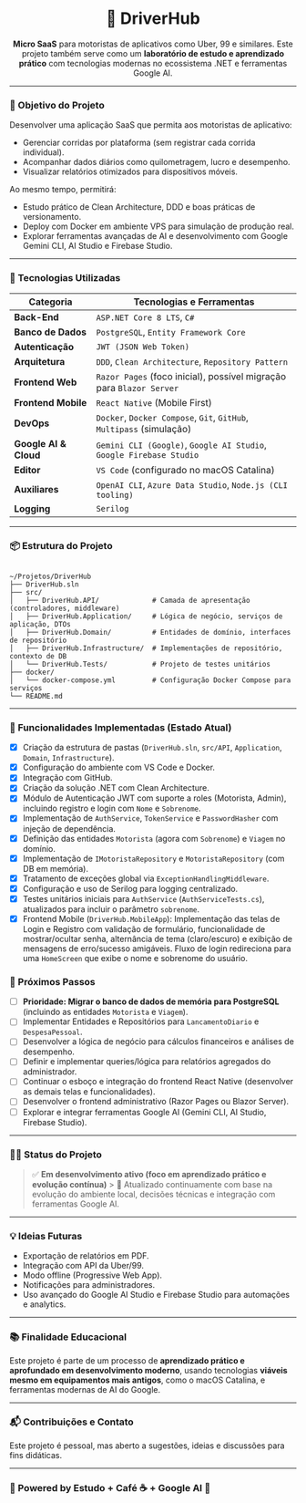<h1 align="center">🚗 DriverHub</h1>

<p align="center">
  <strong>Micro SaaS</strong> para motoristas de aplicativos como Uber, 99 e similares.  
  Este projeto também serve como um <strong>laboratório de estudo e aprendizado prático</strong> com tecnologias modernas no ecossistema .NET e ferramentas Google AI.
</p>

---

### 🧭 Objetivo do Projeto

Desenvolver uma aplicação SaaS que permita aos motoristas de aplicativo:
- Gerenciar corridas por plataforma (sem registrar cada corrida individual).
- Acompanhar dados diários como quilometragem, lucro e desempenho.
- Visualizar relatórios otimizados para dispositivos móveis.

Ao mesmo tempo, permitirá:
- Estudo prático de Clean Architecture, DDD e boas práticas de versionamento.
- Deploy com Docker em ambiente VPS para simulação de produção real.
- Explorar ferramentas avançadas de AI e desenvolvimento com Google Gemini CLI, AI Studio e Firebase Studio.

---

### 🧰 Tecnologias Utilizadas

| Categoria                | Tecnologias e Ferramentas                                  |
|-------------------------|------------------------------------------------------------|
| **Back-End** | `ASP.NET Core 8 LTS`, `C#`                                 |
| **Banco de Dados** | `PostgreSQL`, `Entity Framework Core` |
| **Autenticação** | `JWT (JSON Web Token)`                                     |
| **Arquitetura** | `DDD`, `Clean Architecture`, `Repository Pattern`          |
| **Frontend Web** | `Razor Pages` (foco inicial), possível migração para `Blazor Server` |
| **Frontend Mobile** | `React Native` (Mobile First)                              |
| **DevOps** | `Docker`, `Docker Compose`, `Git`, `GitHub`, `Multipass` (simulação) |
| **Google AI & Cloud** | `Gemini CLI (Google)`, `Google AI Studio`, `Google Firebase Studio` |
| **Editor** | `VS Code` (configurado no macOS Catalina)                  |
| **Auxiliares** | `OpenAI CLI`, `Azure Data Studio`, `Node.js (CLI tooling)` |
| **Logging** | `Serilog`                                                  |

---

### 📦 Estrutura do Projeto

<pre><code>
~/Projetos/DriverHub
├── DriverHub.sln
├── src/
│   ├── DriverHub.API/             # Camada de apresentação (controladores, middleware)
│   ├── DriverHub.Application/     # Lógica de negócio, serviços de aplicação, DTOs
│   ├── DriverHub.Domain/          # Entidades de domínio, interfaces de repositório
│   ├── DriverHub.Infrastructure/  # Implementações de repositório, contexto de DB
│   └── DriverHub.Tests/           # Projeto de testes unitários
├── docker/
│   └── docker-compose.yml         # Configuração Docker Compose para serviços
└── README.md
</code></pre>

---

### 🚀 Funcionalidades Implementadas (Estado Atual)

- [x] Criação da estrutura de pastas (`DriverHub.sln`, `src/API`, `Application`, `Domain`, `Infrastructure`).
- [x] Configuração do ambiente com VS Code e Docker.
- [x] Integração com GitHub.
- [x] Criação da solução .NET com Clean Architecture.
- [x] Módulo de Autenticação JWT com suporte a roles (Motorista, Admin), incluindo registro e login com `Nome` e `Sobrenome`.
- [x] Implementação de `AuthService`, `TokenService` e `PasswordHasher` com injeção de dependência.
- [x] Definição das entidades `Motorista` (agora com `Sobrenome`) e `Viagem` no domínio.
- [x] Implementação de `IMotoristaRepository` e `MotoristaRepository` (com DB em memória).
- [x] Tratamento de exceções global via `ExceptionHandlingMiddleware`.
- [x] Configuração e uso de Serilog para logging centralizado.
- [x] Testes unitários iniciais para `AuthService` (`AuthServiceTests.cs`), atualizados para incluir o parâmetro `sobrenome`.
- [x] Frontend Mobile (`DriverHub.MobileApp`): Implementação das telas de Login e Registro com validação de formulário, funcionalidade de mostrar/ocultar senha, alternância de tema (claro/escuro) e exibição de mensagens de erro/sucesso amigáveis. Fluxo de login redireciona para uma `HomeScreen` que exibe o nome e sobrenome do usuário.

### 🚧 Próximos Passos

- [ ] **Prioridade: Migrar o banco de dados de memória para PostgreSQL** (incluindo as entidades `Motorista` e `Viagem`).
- [ ] Implementar Entidades e Repositórios para `LancamentoDiario` e `DespesaPessoal`.
- [ ] Desenvolver a lógica de negócio para cálculos financeiros e análises de desempenho.
- [ ] Definir e implementar queries/lógica para relatórios agregados do administrador.
- [ ] Continuar o esboço e integração do frontend React Native (desenvolver as demais telas e funcionalidades).
- [ ] Desenvolver o frontend administrativo (Razor Pages ou Blazor Server).
- [ ] Explorar e integrar ferramentas Google AI (Gemini CLI, AI Studio, Firebase Studio).

---

### 👨‍💻 Status do Projeto

> ✅ **Em desenvolvimento ativo (foco em aprendizado prático e evolução contínua)** > 🔄 Atualizado continuamente com base na evolução do ambiente local, decisões técnicas e integração com ferramentas Google AI.

---

### 💡 Ideias Futuras

- Exportação de relatórios em PDF.
- Integração com API da Uber/99.
- Modo offline (Progressive Web App).
- Notificações para administradores.
- Uso avançado do Google AI Studio e Firebase Studio para automações e analytics.

---

### 📚 Finalidade Educacional

Este projeto é parte de um processo de **aprendizado prático e aprofundado em desenvolvimento moderno**, usando tecnologias **viáveis mesmo em equipamentos mais antigos**, como o macOS Catalina, e ferramentas modernas de AI do Google.

---

### 📬 Contribuições e Contato

Este projeto é pessoal, mas aberto a sugestões, ideias e discussões para fins didáticas.

---

### 🧠 Powered by Estudo + Café ☕ + Google AI 🚀